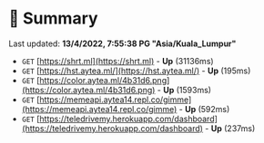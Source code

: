# 📖 Summary
Last updated: **13/4/2022, 7:55:38 PG "Asia/Kuala_Lumpur"**

- `GET` [https://shrt.ml](https://shrt.ml) - **Up** (31136ms)
- `GET` [https://hst.aytea.ml/](https://hst.aytea.ml/) - **Up** (195ms)
- `GET` [https://color.aytea.ml/4b31d6.png](https://color.aytea.ml/4b31d6.png) - **Up** (1593ms)
- `GET` [https://memeapi.aytea14.repl.co/gimme](https://memeapi.aytea14.repl.co/gimme) - **Up** (592ms)
- `GET` [https://teledrivemy.herokuapp.com/dashboard](https://teledrivemy.herokuapp.com/dashboard) - **Up** (237ms)
